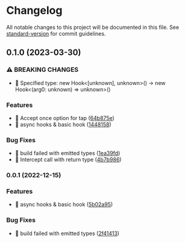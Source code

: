 # Changelog

All notable changes to this project will be documented in this file. See [standard-version](https://github.com/conventional-changelog/standard-version) for commit guidelines.

## 0.1.0 (2023-03-30)


### ⚠ BREAKING CHANGES

* 🧨 Specified type: new Hook<[unknown], unknown>() -> new Hook<(arg0: unknown) => unknown>()

### Features

* 🎸 Accept once option for tap ([64b875e](https://github.com/vzt7/patable/commit/64b875e0e82bd32324b284a9108abe9dcd2eb520))
* 🎸 async hooks & basic hook ([1448158](https://github.com/vzt7/patable/commit/1448158a56a1f3a5d8732a86dd9479195b773c1d))


### Bug Fixes

* 🐛 build failed with emitted types ([1ea39fd](https://github.com/vzt7/patable/commit/1ea39fdaf38f18864a6176e53b3a90ffb4b8ef2f))
* 🐛 Intercept call with return type ([4b7b986](https://github.com/vzt7/patable/commit/4b7b9864e0580d0bbd02b134ee7d3bb1eb1c5a40))

### 0.0.1 (2022-12-15)


### Features

* 🎸 async hooks & basic hook ([5b02a95](https://github.com/vzt7/patable/commit/5b02a951c6804e9caa5658b10b506ae3cca571db))


### Bug Fixes

* 🐛 build failed with emitted types ([2f41413](https://github.com/vzt7/patable/commit/2f41413b95bc3814537e9c0a8be714c287b80b40))
